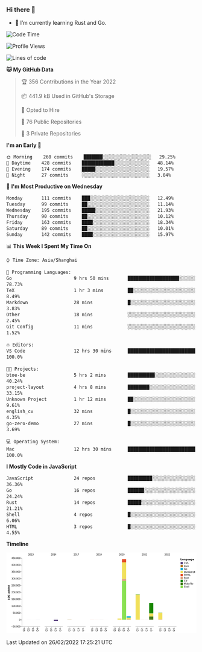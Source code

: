 ### Hi there 👋

- 🌱 I’m currently learning Rust and Go.

<!--START_SECTION:waka-->
![Code Time](http://img.shields.io/badge/Code%20Time-263%20hrs%2025%20mins-blue)

![Profile Views](http://img.shields.io/badge/Profile%20Views-0-blue)

![Lines of code](https://img.shields.io/badge/From%20Hello%20World%20I%27ve%20Written-835%20Thousand%20lines%20of%20code-blue)

**🐱 My GitHub Data** 

> 🏆 356 Contributions in the Year 2022
 > 
> 📦 441.9 kB Used in GitHub's Storage 
 > 
> 💼 Opted to Hire
 > 
> 📜 76 Public Repositories 
 > 
> 🔑 3 Private Repositories  
 > 
**I'm an Early 🐤** 

```text
🌞 Morning    260 commits    ███████░░░░░░░░░░░░░░░░░░   29.25% 
🌆 Daytime    428 commits    ████████████░░░░░░░░░░░░░   48.14% 
🌃 Evening    174 commits    █████░░░░░░░░░░░░░░░░░░░░   19.57% 
🌙 Night      27 commits     ░░░░░░░░░░░░░░░░░░░░░░░░░   3.04%

```
📅 **I'm Most Productive on Wednesday** 

```text
Monday       111 commits    ███░░░░░░░░░░░░░░░░░░░░░░   12.49% 
Tuesday      99 commits     ██░░░░░░░░░░░░░░░░░░░░░░░   11.14% 
Wednesday    195 commits    █████░░░░░░░░░░░░░░░░░░░░   21.93% 
Thursday     90 commits     ██░░░░░░░░░░░░░░░░░░░░░░░   10.12% 
Friday       163 commits    ████░░░░░░░░░░░░░░░░░░░░░   18.34% 
Saturday     89 commits     ██░░░░░░░░░░░░░░░░░░░░░░░   10.01% 
Sunday       142 commits    ████░░░░░░░░░░░░░░░░░░░░░   15.97%

```


📊 **This Week I Spent My Time On** 

```text
⌚︎ Time Zone: Asia/Shanghai

💬 Programming Languages: 
Go                       9 hrs 50 mins       ███████████████████░░░░░░   78.73% 
TeX                      1 hr 3 mins         ██░░░░░░░░░░░░░░░░░░░░░░░   8.49% 
Markdown                 28 mins             █░░░░░░░░░░░░░░░░░░░░░░░░   3.83% 
Other                    18 mins             ░░░░░░░░░░░░░░░░░░░░░░░░░   2.45% 
Git Config               11 mins             ░░░░░░░░░░░░░░░░░░░░░░░░░   1.52%

🔥 Editors: 
VS Code                  12 hrs 30 mins      █████████████████████████   100.0%

🐱‍💻 Projects: 
btoe-be                  5 hrs 2 mins        ██████████░░░░░░░░░░░░░░░   40.24% 
project-layout           4 hrs 8 mins        ████████░░░░░░░░░░░░░░░░░   33.15% 
Unknown Project          1 hr 12 mins        ██░░░░░░░░░░░░░░░░░░░░░░░   9.61% 
english_cv               32 mins             █░░░░░░░░░░░░░░░░░░░░░░░░   4.35% 
go-zero-demo             27 mins             █░░░░░░░░░░░░░░░░░░░░░░░░   3.69%

💻 Operating System: 
Mac                      12 hrs 30 mins      █████████████████████████   100.0%

```

**I Mostly Code in JavaScript** 

```text
JavaScript               24 repos            █████████░░░░░░░░░░░░░░░░   36.36% 
Go                       16 repos            ██████░░░░░░░░░░░░░░░░░░░   24.24% 
Rust                     14 repos            █████░░░░░░░░░░░░░░░░░░░░   21.21% 
Shell                    4 repos             █░░░░░░░░░░░░░░░░░░░░░░░░   6.06% 
HTML                     3 repos             █░░░░░░░░░░░░░░░░░░░░░░░░   4.55%

```


**Timeline**

![Chart not found](https://raw.githubusercontent.com/elton/elton/main/charts/bar_graph.png) 


 Last Updated on 26/02/2022 17:25:21 UTC
<!--END_SECTION:waka-->

<!--
**elton/elton** is a ✨ _special_ ✨ repository because its `README.md` (this file) appears on your GitHub profile.

Here are some ideas to get you started:

- 🔭 I’m currently working on ...
- 🌱 I’m currently learning ...
- 👯 I’m looking to collaborate on ...
- 🤔 I’m looking for help with ...
- 💬 Ask me about ...
- 📫 How to reach me: ...
- 😄 Pronouns: ...
- ⚡ Fun fact: ...
-->
